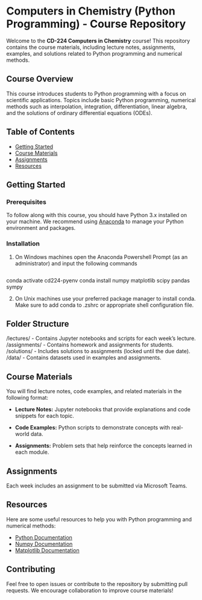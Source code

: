 # Computers in Chemistry (Python Programming) - Course Repository

Welcome to the **CD-224 Computers in Chemistry** course! This repository contains the course materials, including lecture notes, assignments, examples, and solutions related to Python programming and numerical methods.

## Course Overview
This course introduces students to Python programming with a focus on scientific applications. Topics include basic Python programming, numerical methods such as interpolation, integration, differentiation, linear algebra, and the solutions of ordinary differential equations (ODEs).

## Table of Contents
- [Getting Started](#getting-started)
- [Course Materials](#course-materials)
- [Assignments](#assignments)
- [Resources](#resources)

## Getting Started

### Prerequisites
To follow along with this course, you should have Python 3.x installed on your machine. We recommend using [Anaconda](https://www.anaconda.com/products/individual) to manage your Python environment and packages.

### Installation
1. On Windows machines open the Anaconda Powershell Prompt (as an administrator) and input the following commands
   ```conda create --name cd224-pyenv python=3.10
conda activate cd224-pyenv
conda install numpy matplotlib scipy pandas sympy

2. On Unix machines use your preferred package manager to install conda. Make sure to add conda to .zshrc or appropriate shell configuration file.

## Folder Structure
/lectures/ - Contains Jupyter notebooks and scripts for each week’s lecture.
/assignments/ - Contains homework and assignments for students.
/solutions/ - Includes solutions to assignments (locked until the due date).
/data/ - Contains datasets used in examples and assignments.

## Course Materials
You will find lecture notes, code examples, and related materials in the following format:

* __Lecture Notes:__ Jupyter notebooks that provide explanations and code snippets for each topic.

* __Code Examples:__ Python scripts to demonstrate concepts with real-world data.

* __Assignments:__ Problem sets that help reinforce the concepts learned in each module.

## Assignments
Each week includes an assignment to be submitted via Microsoft Teams.

## Resources
Here are some useful resources to help you with Python programming and numerical methods:
* [Python Documentation](https://docs.python.org/3/)
* [Numpy Documentation](https://numpy.org/doc/)
* [Matplotlib Documentation](https://matplotlib.org/stable/contents.html)

## Contributing
Feel free to open issues or contribute to the repository by submitting pull requests. We encourage collaboration to improve course materials!
